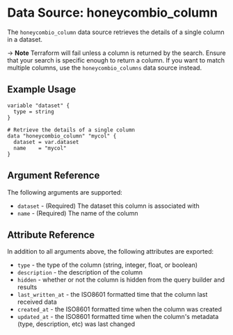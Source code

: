 # Data Source: honeycombio_column

The `honeycombio_column` data source retrieves the details of a single column in a dataset.

-> **Note** Terraform will fail unless a column is returned by the search. Ensure that your search is specific enough to return a column.
If you want to match multiple columns, use the `honeycombio_columns` data source instead.

## Example Usage

```hcl
variable "dataset" {
  type = string
}

# Retrieve the details of a single column
data "honeycombio_column" "mycol" {
  dataset = var.dataset
  name    = "mycol"
}
```

## Argument Reference

The following arguments are supported:

* `dataset` - (Required) The dataset this column is associated with
* `name` - (Required) The name of the column

## Attribute Reference

In addition to all arguments above, the following attributes are exported:

* `type` - the type of the column (string, integer, float, or boolean)
* `description` - the description of the column
* `hidden` - whether or not the column is hidden from the query builder and results
* `last_written_at` - the ISO8601 formatted time that the column last received data
* `created_at` - the ISO8601 formatted time when the column was created
* `updated_at` - the  ISO8601 formatted time when the column's metadata (type, description, etc) was last changed
